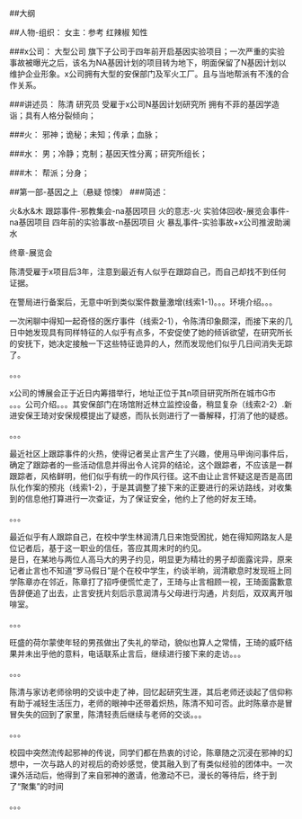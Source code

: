 ##大纲

##人物-组织：
女主：参考 红辣椒
知性

###x公司：
大型公司 旗下子公司于四年前开启基因实验项目；一次严重的实验事故被曝光之后，该名为NA基因计划的项目转为地下，明面保留了N基因计划以维护企业形象。x公司拥有大型的安保部门及军火工厂。且与当地帮派有不浅的合作关系。

###讲述员：
陈清 研究员 受雇于x公司N基因计划研究所 拥有不菲的基因学造诣；具有人格分裂倾向；

###火：
邪神；诡秘；未知；传承；血脉； 

###水：
男；冷静；克制；基因天性分离；研究所组长；

###木：
帮派；分身；

##第一部-基因之上（悬疑 惊悚）
###简述：  

火&水&木
跟踪事件-邪教集会-na基因项目
火的意志-火
实验体回收-展览会事件-na基因项目
四年前的实验事故-n基因项目 火
暴乱事件-实验事故+x公司推波助澜 水

终章-展览会

陈清受雇于x项目后3年，注意到最近有人似乎在跟踪自己，而自己却找不到任何证据。  
 
 在警局进行备案后，无意中听到类似案件数量激增(线索1-1)。。。环境介绍。。。  

 一次闲聊中得知一起奇怪的医疗事件（线索2-1），令陈清印象颇深，而接下来的几日中她发现具有同样特征的人似乎有点多，不安促使了她的倾诉欲望，在研究所长的安抚下，她决定接触一下这些特征诡异的人，然而发现他们似乎几日间消失无踪了。  

 。。。  

 x公司的博展会正于近日内筹措举行，地址正位于其n项目研究所所在城市G市 。。。公司介绍。。。其安保部门在场馆附近林立监控设备，稍显复杂（线索2-2）.新进安保王琦对安保规模提出了疑惑，而队长则进行了一番解释，打消了他的疑惑。

 。。。  

 最近社区上跟踪事件的火热，使得记者吴止言产生了兴趣，使用马甲询问事件后，确定了跟踪者的一些活动信息并得出令人诧异的结论，这个跟踪者，不应该是一群跟踪者，风格鲜明，他们似乎有统一的作风行径。这不由让止言怀疑这是否是高团队化作案的预兆（线索1-2），于是其调整了接下来的正要进行的采访路线，对收集到的信息他打算进行一次查证，为了保证安全，他约上了他的好友王琦。

。。。  

最近似乎有人跟踪自己，在校中学生林润清几日来饱受困扰，她在得知网路友人是位记者后，基于这一职业的信任，答应其周末时的约见。    
是日，在某地与两位人高马大的男子约见，明显更为精壮的男子却面露诧异，原来记者止言也不知道“罗马假日”是个在校中学生，约谈半晌，润清歇息时发现班上同学陈章亦在邻近，陈章打了招呼便慌忙走了，王琦与止言相顾一视，王琦面露歉意告辞便追了出去，止言安抚片刻后示意润清与父母进行沟通，片刻后，双双离开咖啡室。  

。。。

旺盛的荷尔蒙使年轻的男孩做出了失礼的举动，貌似也算人之常情，王琦的威吓结果并未出乎他的意料，电话联系止言后，继续进行接下来的走访。。。

。。。  

陈清与家访老师徐明的交谈中走了神，回忆起研究生涯，其后老师还谈起了信仰称有助于减轻生活压力，老师的眼神中还带着炽热，陈清不知可否。此时陈章亦是冒冒失失的回到了家里，陈清轻责后继续与老师的交谈。。。  

。。。  

校园中突然流传起邪神的传说，同学们都在热衷的讨论，陈章随之沉浸在邪神的幻想中，一次与路人的对视后的奇妙感觉，使其融入到了有类似经验的团体中。一次课外活动后，他得到了来自邪神的邀请，他激动不已，漫长的等待后，终于到了“聚集”的时间

。。。





   
